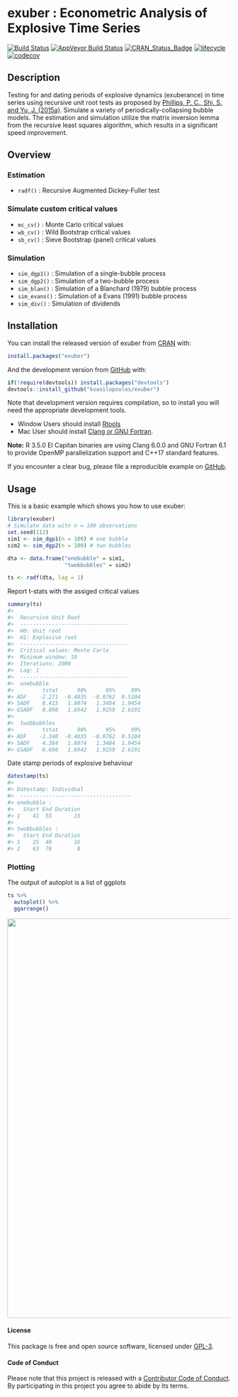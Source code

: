 
<!-- README.md is generated from README.Rmd. Please edit that file -->

# exuber : Econometric Analysis of Explosive Time Series

[![Build
Status](https://travis-ci.org/kvasilopoulos/exuber.svg?branch=master)](https://travis-ci.org/kvasilopoulos/exuber)
[![AppVeyor Build
Status](https://ci.appveyor.com/api/projects/status/github/kvasilopoulos/exuber?branch=master&svg=true)](https://ci.appveyor.com/project/kvasilopoulos/exuber)
[![CRAN\_Status\_Badge](http://www.r-pkg.org/badges/version/exuber)](https://cran.r-project.org/package=exuber)
[![lifecycle](https://img.shields.io/badge/lifecycle-maturing-blue.svg)](https://www.tidyverse.org/lifecycle/#maturing)
[![codecov](https://codecov.io/gh/kvasilopoulos/exuber/branch/master/graph/badge.svg)](https://codecov.io/gh/kvasilopoulos/exuber)

## Description

Testing for and dating periods of explosive dynamics (exuberance) in
time series using recursive unit root tests as proposed by [Phillips, P.
C., Shi, S. and Yu, J. (2015a)](https://doi.org/10.1111/iere.12132).
Simulate a variety of periodically-collapsing bubble models. The
estimation and simulation utilize the matrix inversion lemma from the
recursive least squares algorithm, which results in a significant speed
improvement.

## Overview

### Estimation

  - `radf()` : Recursive Augmented Dickey-Fuller test

### Simulate custom critical values

  - `mc_cv()` : Monte Carlo critical values
  - `wb_cv()` : Wild Bootstrap critical values
  - `sb_cv()` : Sieve Bootstrap (panel) critical values

### Simulation

  - `sim_dgp1()` : Simulation of a single-bubble process
  - `sim_dgp2()` : Simulation of a two-bubble process
  - `sim_blan()` : Simulation of a Blanchard (1979) bubble process
  - `sim_evans()` : Simulation of a Evans (1991) bubble process
  - `sim_div()` : Simulation of dividends

## Installation

You can install the released version of exuber from
[CRAN](https://CRAN.R-project.org) with:

``` r
install.packages("exuber")
```

And the development version from [GitHub](https://github.com/) with:

``` r
if(!require(devtools)) install.packages("devtools")
devtools::install_github("kvasilopoulos/exuber")
```

Note that development version requires compilation, so to install you
will need the appropriate development tools.

  - Window Users should install
    [Rtools](https://cran.r-project.org/bin/windows/Rtools/)
  - Mac User should install [Clang or GNU
    Fortran](https://cran.r-project.org/bin/macosx/tools/).

**Note:** R 3.5.0 El Capitan binaries are using Clang 6.0.0 and GNU
Fortran 6.1 to provide OpenMP parallelization support and C++17 standard
features.

If you encounter a clear bug, please file a reproducible example on
[GitHub](https://github.com/kvasilopoulos/exuber/issues).

## Usage

This is a basic example which shows you how to use exuber:

``` r
library(exuber)
# Simulate data witn n = 100 observations
set.seed(112)
sim1 <- sim_dgp1(n = 100) # one bubble
sim2 <- sim_dgp2(n = 100) # two bubbles

dta <- data.frame("onebubble" = sim1, 
                  "twobbubbles" = sim2)

ts <- radf(dta, lag = 1)
```

Report t-stats with the assiged critical values

``` r
summary(ts)
#> 
#>  Recursive Unit Root
#>  ----------------------------------
#>  H0: Unit root
#>  H1: Explosive root
#>  ----------------------------------
#>  Critical values: Monte Carlo 
#>  Minimum window: 19 
#>  Iterations: 2000 
#>  Lag: 1 
#>  ----------------------------------
#>  onebubble 
#>         tstat      90%      95%     99%
#> ADF    -2.271  -0.4035  -0.0762  0.5104
#> SADF    8.415   1.0074   1.3484  1.9454
#> GSADF   8.898   1.6942   1.9259  2.6191
#> 
#>  twobbubbles 
#>         tstat      90%      95%     99%
#> ADF    -2.340  -0.4035  -0.0762  0.5104
#> SADF    4.384   1.0074   1.3484  1.9454
#> GSADF   6.696   1.6942   1.9259  2.6191
```

Date stamp periods of explosive behaviour

``` r
datestamp(ts)
#> 
#> Datestamp: Individual
#>  -----------------------------------
#> onebubble :
#>   Start End Duration
#> 1    41  55       15
#> 
#> twobbubbles :
#>   Start End Duration
#> 1    25  40       16
#> 2    63  70        8
```

### Plotting

The output of autoplot is a list of ggplots

``` r
ts %>% 
  autoplot() %>% 
  ggarrange()
```

<img src="inst/figures/Rplot.png" width="900"/>

#### License

This package is free and open source software, licensed under
[GPL-3](https://github.com/kvasilopoulos/exuber/blob/master/LICENSE).

#### Code of Conduct

Please note that this project is released with a [Contributor Code of
Conduct](https://github.com/kvasilopoulos/exuber/blob/master/CONDUCT.md).
By participating in this project you agree to abide by its terms.
